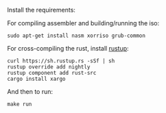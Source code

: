 Install the requirements:

For compiling assembler and building/running the iso:
```
sudo apt-get install nasm xorriso grub-common
```
For cross-compiling the rust, install [rustup](https://www.rustup.rs/):
```
curl https://sh.rustup.rs -sSf | sh
rustup override add nightly
rustup component add rust-src
cargo install xargo
```


And then to run:

```
make run
```
